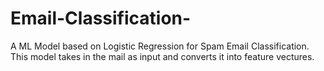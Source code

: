 # Email-Classification-
A ML Model based on Logistic Regression for Spam Email Classification. This model takes in the mail as input and converts it into feature vectures.
